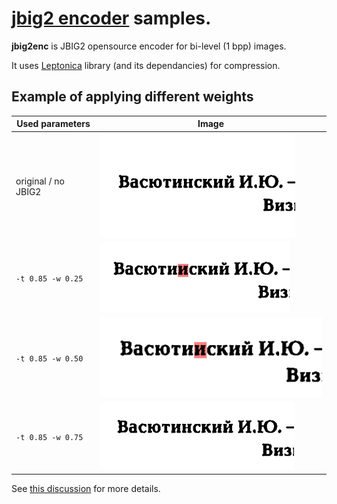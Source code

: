 # [jbig2 encoder](https://github.com/agl/jbig2enc) samples.

**jbig2enc** is JBIG2 opensource encoder for bi-level (1 bpp) images.

It uses [Leptonica](http://www.leptonica.org/) library (and its dependancies) for compression.


## Example of applying different weights

| Used parameters     | Image                                                |
| ------------------- | ---------------------------------------------------- |
| original / no JBIG2 | ![weight_no_jbig2.png](Samples/weight_no_jbig2.png)  |
| `-t 0.85 -w 0.25`   | ![weight_no_jbig2.png](Samples/weight_t085_w025.png) |
| `-t 0.85 -w 0.50`   | ![weight_no_jbig2.png](Samples/weight_t085_w050.png) |
| `-t 0.85 -w 0.75`   | ![weight_no_jbig2.png](Samples/weight_t085_w075.png) |

See [this discussion](https://github.com/agl/jbig2enc/commit/f1edbd89944910672d6759aecb999f9c34132e98#commitcomment-150178928) for more details.
